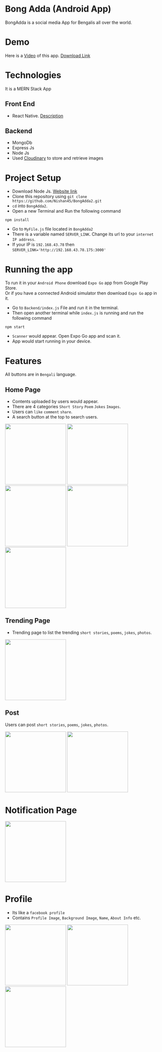 # Bong Adda (Android App)
BongAdda is a social media App for Bengalis all over the world.

# Demo
Here is a
<a href="https://drive.google.com/file/d/15VE6vWz3o-m9lJKTpe3MpHZj_Kmyqs2K/view?usp=sharing"> Video</a> of this app.
<a href="https://tinyurl.com/d9nc5kfw"> Download Link</a>

# Technologies
It is a MERN Stack App
## Front End
* React Native. <a href="https://reactnative.dev/"> Description</a>
## Backend
* MongoDb
* Express Js
* Node Js
* Used <a href="https://cloudinary.com/documentation">Cloudinary</a> to store and retrieve images


# Project Setup
* Download Node Js. <a href="https://nodejs.org/en/download"> Website link</a>
* Clone this repository using `git clone https://github.com/Nishan45/BongAdda2.git`
* `cd` into `BongAdda2`.
* Open a new Terminal and Run the following command
```
npm install
```
* Go to `MyFile.js` file located in `BongAdda2`
* There is a variable named `SERVER_LINK`. Change its url to your `internet IP address`.
* If your IP is `192.168.43.78` then `SERVER_LINK='http://192.168.43.78.175:3000'`

# Running the app
To run it in your `Android Phone` download `Expo Go` app from  Google Play Store.<br>
Or if you have a connected Android simulator then download `Expo Go` app in it.

* Go to `Backend/index.js` File and run it in the terminal.
* Then open another terminal while `index.js` is running and run the following command
```
npm start
```
* `Scanner` would appear. Open Expo Go app and scan it.
* App would start running in your device.

# Features
All buttons are in `Bengali` language.
## Home Page
* Contents uploaded by users would appear.
* There are 4 categories `Short Story` `Poem` `Jokes` `Images`.
* Users can `like` `comment` `share`.		
* A search button at the top to search users.


<img src="https://github.com/Nishan45/BongAdda2/assets/114748319/06a7bae8-578f-487a-a740-32df1633d4b7" width="200">
<img src="https://github.com/Nishan45/BongAdda2/assets/114748319/9741d01c-0291-40b6-a14e-e3454e2b4b22" width="200">
<img src="https://github.com/Nishan45/BongAdda2/assets/114748319/91d76237-17e8-4e32-ae0b-9b40404d23a4" width="200">
<img src="https://github.com/Nishan45/BongAdda2/assets/114748319/515387d9-a6fa-40e3-8578-9e6eea98166b" width="200">
<img src="https://github.com/Nishan45/BongAdda2/assets/114748319/cf87ffbf-9019-4547-bca9-33c5e0c72586" width="200">

## Trending Page

* Trending page to list the trending `short stories`, `poems`, `jokes`, `photos`.

<img src="https://github.com/Nishan45/BongAdda2/assets/114748319/d91c8015-2ff0-4f23-94d8-fb384076dac1" width="200">

## Post

Users can post `short stories`, `poems`, `jokes`, `photos`.

<img src="https://github.com/Nishan45/BongAdda2/assets/114748319/9df4f145-28f1-4670-a327-0fc01f863e8b" width="200">
<img src="https://github.com/Nishan45/BongAdda2/assets/114748319/a2eac8a7-97a6-44e0-a72b-71fc451973f6" width="200">

# Notification Page
<img src="https://github.com/Nishan45/BongAdda2/assets/114748319/61c768e4-b998-4ef3-abe7-cc962faa63e7" width="200">

# Profile
* Its like a `facebook profile`
* Contains `Profile Image`, `Background Image`, `Name`, `About Info` etc.
<img src="https://github.com/Nishan45/BongAdda2/assets/114748319/129accbe-e8f0-4406-a327-9ebc4edbf25b" width="200">
<img src="https://github.com/Nishan45/BongAdda2/assets/114748319/233b73ee-6c76-43ee-b7a6-89c69075e6a9" width="200">
<img src="https://github.com/Nishan45/BongAdda2/assets/114748319/9c0682f7-11cd-4118-b840-b61933c7ecf6" width="200">


